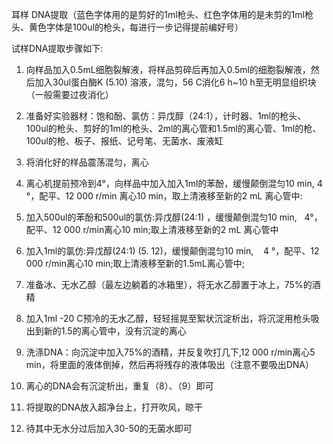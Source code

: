耳样 DNA提取（蓝色字体用的是剪好的1ml枪头、红色字体用的是未剪的1ml枪头、黄色字体是100ul的枪头，每进行一步记得提前编好号）

试样DNA提取步骤如下:

1) 向样品加入0.5mL细胞裂解液，将样品剪碎后再加入0.5ml的细胞裂解液，然后加入30ul蛋白酶K (5.10) 溶液，混匀，56 C消化6 h~10 h至无明显组织块（一般需要过夜消化）

2) 准备好实验器材：饱和酚、氯仿：异戊醇（24:1），计时器、1ml的枪头、100ul的枪头、剪好的1ml的枪头、2ml的离心管和1.5ml的离心管、1ml的枪、100ul的枪、板子、报纸、记号笔、无菌水、废液缸

3) 将消化好的样品震荡混匀，离心

4) 离心机提前预冷到4°，向样品中加入加入1ml的苯酚，缓慢颠倒混匀10 min, 4 °，配平、12 000 r/min 离心10 min，取上清液移至新的2 mL 离心管中:

5) 加入500ul的苯酚和500ul的氯仿:异戊醇(24:1) ，缓慢颠倒混匀10 min,   4°，配平、12 000 r/min离心10 min;取上清液移至新的2 mL 离心管中

6) 加入1ml的氯仿:异戊醇(24:1) (5. 12)，缓慢颠倒混匀10 min,    4 °，配平、12 000 r/min离心10 min;取上清液移至新的1.5mL离心管中;

7) 准备冰、无水乙醇（最左边躺着的冰箱里），将无水乙醇置于冰上，75%的酒精

8) 加入1ml -20 C预冷的无水乙醇，轻轻摇晃至絮状沉淀析出，将沉淀用枪头吸出到新的1.5的离心管中，没有沉淀的离心

9) 洗涤DNA：向沉淀中加入75%的酒精，并反复吹打几下,12 000 r/min离心5 min，将里面的液体倒掉，然后再将残存的液体吸出（注意不要吸出DNA）

10) 离心的DNA会有沉淀析出，重复（8）、（9）即可

11) 将提取的DNA放入超净台上，打开吹风，晾干

12) 待其中无水分过后加入30-50的无菌水即可